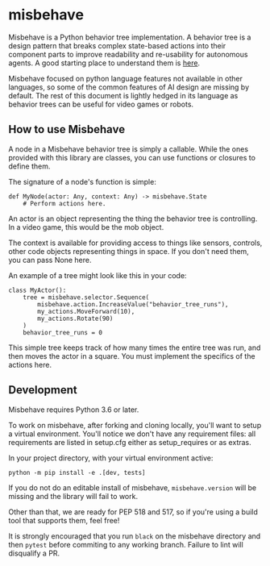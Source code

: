 # misbehave

Misbehave is a Python behavior tree implementation. A behavior tree is a design
pattern that breaks complex state-based actions into their component parts to
improve readability and re-usability for autonomous agents. A good starting
place to understand them is [here](https://www.gamasutra.com/blogs/ChrisSimpson/20140717/221339/Behavior_trees_for_AI_How_they_work.php).

Misbehave focused on python language features not available in other languages,
so some of the common features of AI design are missing by default. The rest of
this document is lightly hedged in its language as behavior trees can be useful
for video games or robots.

## How to use Misbehave

A node in a Misbehave behavior tree is simply a callable. While the ones
provided with this library are classes, you can use functions or closures to
define them.

The signature of a node's function is simple:

    def MyNode(actor: Any, context: Any) -> misbehave.State
        # Perform actions here.

An actor is an object representing the thing the behavior tree is controlling.
In a video game, this would be the mob object.

The context is available for providing access to things like sensors, controls,
other code objects representing things in space. If you don't need them, you can
pass None here.

An example of a tree might look like this in your code:

    class MyActor():
        tree = misbehave.selector.Sequence(
            misbehave.action.IncreaseValue("behavior_tree_runs"),
            my_actions.MoveForward(10),
            my_actions.Rotate(90)
        )
        behavior_tree_runs = 0

This simple tree keeps track of how many times the entire tree was run, and then
moves the actor in a square. You must implement the specifics of the actions
here.

## Development

Misbehave requires Python 3.6 or later.

To work on misbehave, after forking and cloning locally, you'll want to setup
a virtual environment. You'll notice we don't have any requirement files: all
requirements are listed in setup.cfg either as setup_requires or as extras.

In your project directory, with your virtual environment active:

    python -m pip install -e .[dev, tests]

If you do not do an editable install of misbehave, `misbehave.version` will be
missing and the library will fail to work.

Other than that, we are ready for PEP 518 and 517, so if you're using a build
tool that supports them, feel free!

It is strongly encouraged that you run `black` on the misbehave directory and
then `pytest` before commiting to any working branch. Failure to lint will
disqualify a PR.

